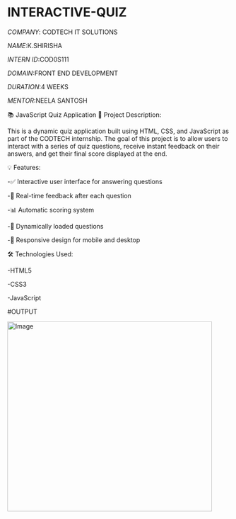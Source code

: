 # INTERACTIVE-QUIZ

*COMPANY*: CODTECH IT SOLUTIONS

*NAME*:K.SHIRISHA

*INTERN ID*:COD0S111

*DOMAIN*:FRONT END DEVELOPMENT

*DURATION*:4 WEEKS

*MENTOR*:NEELA SANTOSH

📚 JavaScript Quiz Application
📝 Project Description:

This is a dynamic quiz application built using HTML, CSS, and JavaScript as part of the CODTECH internship. The goal of this project is to allow users to interact with a series of quiz questions, receive instant feedback on their answers, and get their final score displayed at the end.

💡 Features:

  -✅ Interactive user interface for answering questions

  -🧠 Real-time feedback after each question

  -📊 Automatic scoring system

  -🔁 Dynamically loaded questions

  -📱 Responsive design for mobile and desktop

  🛠 Technologies Used:

  -HTML5

  -CSS3

  -JavaScript

#OUTPUT

<img width="463" height="429" alt="Image" src="https://github.com/user-attachments/assets/4ed02e97-eab7-46ee-bb87-048c36028a2f" />
